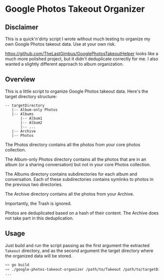 # Google Photos Takeout Organizer

## Disclaimer
This is a quick'n'dirty script I wrote without much testing to organize my own Google Photos takeout data. Use at your own risk.

https://github.com/TheLastGimbus/GooglePhotosTakeoutHelper looks like a much more polished project, but it didn't deduplicate correctly for me. I also wanted a slightly different approach to album organization.

## Overview
This is a little script to organize Google Photos takeout data. Here's the target directory structure:
```
-- targetDirectory
   |-- Album-only Photos
   |-- Albums
       |-- Album1
       |-- Album2
       |-- ...
   |-- Archive
   |-- Photos
```

The Photos directory contains all the photos from your core photos collection.

The Album-only Photos directory contains all the photos that are in an album (or a sharing conversation) but not in your core Photos collection.

The Albums directory contains subdirectories for each album and conversation. Each of these subdirectories contains symlinks to photos in the previous two directories.

The Archive directory contains all the photos from your Archive.

Importantly, the Trash is ignored.

Photos are deduplicated based on a hash of their content. The Archive does not take part in this deduplication.

## Usage
Just build and run the script passing as the first argument the extracted `Takeout` directory, and as the second argument the target directory where the organized data will be stored.

```bash
~> go build
~> ./google-photos-takeout-organizer /path/to/Takeout /path/to/targetDirectory
...
```
